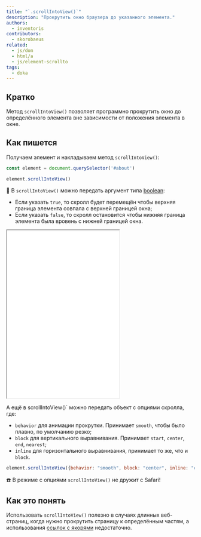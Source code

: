 ```yaml
---
title: "`.scrollIntoView()`"
description: "Прокрутить окно браузера до указанного элемента."
authors:
  - inventoris
contributors:
  - skorobaeus
related:
  - js/dom
  - html/a
  - js/element-scrollto
tags:
  - doka
---
```


## Кратко

Метод `scrollIntoView()` позволяет программно прокрутить окно до определённого элемента вне зависимости от положения элемента в окне.

## Как пишется

Получаем элемент и накладываем метод `scrollIntoView()`:

```js
const element = document.querySelector('#about')

element.scrollIntoView()
```

🤖 В `scrollIntoView()` можно передать аргумент типа [boolean](/js/boolean/):

- Если указать `true`, то скролл будет перемещён чтобы верхняя граница элемента совпала с верхней границей окна;
- Если указать `false`, то скролл остановится чтобы нижняя граница элемента была вровень с нижней границей окна.

<iframe title="Прокрутка к элементу с помощью логических аргументов" src="demos/basic/" height="450"></iframe>

А ещё в scrollIntoView()` можно передать объект с опциями скролла, где:

- `behavior` для анимации прокрутки. Принимает `smooth`, чтобы было плавно, по умолчанию резко;
- `block` для вертикального выравнивания. Принимает `start`, `center`, `end`, `nearest`;
- `inline` для горизонтального выравнивания, принимает то же, что и `block`.

```js
element.scrollIntoView({behavior: "smooth", block: "center", inline: "center"})
```

<aside>

☎️ В режиме с опциями `scrollIntoView()` не дружит с Safari!

</aside>

## Как это понять

Использовать `scrollIntoView()` полезно в случаях длинных веб-страниц, когда нужно прокрутить страницу к определённым частям, а использования [ссылок с якорями](/html/a/) недостаточно.
